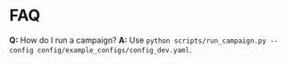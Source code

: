 # FAQ

**Q:** How do I run a campaign?
**A:** Use `python scripts/run_campaign.py --config config/example_configs/config_dev.yaml`.

